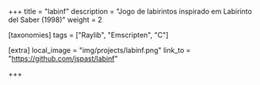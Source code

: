 +++
title = "labinf"
description = "Jogo de labirintos inspirado em Labirinto del Saber (1998)"
weight = 2

[taxonomies]
tags = ["Raylib", "Emscripten", "C"]

[extra]
local_image = "img/projects/labinf.png"
link_to = "https://github.com/jspast/labinf"

+++

